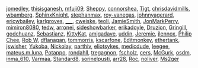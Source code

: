 [jpmedley](/en-US/profiles/jpmedley),
[thisisganesh](/en-US/profiles/thisisganesh),
[mfuji09](/en-US/profiles/mfuji09), [Sheppy](/en-US/profiles/Sheppy),
[connorshea](/en-US/profiles/connorshea), [Tigt](/en-US/profiles/Tigt),
[chrisdavidmills](/en-US/profiles/chrisdavidmills),
[wbamberg](/en-US/profiles/wbamberg),
[SphinxKnight](/en-US/profiles/SphinxKnight),
[stephanmax](/en-US/profiles/stephanmax),
[roy-vanegas](/en-US/profiles/roy-vanegas),
[johnnyagerard](/en-US/profiles/johnnyagerard),
[ericwbailey](/en-US/profiles/ericwbailey),
[karlgroves](/en-US/profiles/karlgroves), [\_\_\_](/en-US/profiles/___),
[cweiske](/en-US/profiles/cweiske), [teoli](/en-US/profiles/teoli),
[JamieSmith](/en-US/profiles/JamieSmith),
[JonMarkPerry](/en-US/profiles/JonMarkPerry),
[mimiron8080](/en-US/profiles/mimiron8080),
[tedw](/en-US/profiles/tedw), [arronei](/en-US/profiles/arronei),
[sideshowbarker](/en-US/profiles/sideshowbarker),
[erikadoyle](/en-US/profiles/erikadoyle),
[Druzion](/en-US/profiles/Druzion),
[Gringill](/en-US/profiles/Gringill),
[godchuanz](/en-US/profiles/godchuanz),
[Sebastianz](/en-US/profiles/Sebastianz),
[KittyKat](/en-US/profiles/KittyKat),
[amigadave](/en-US/profiles/amigadave), [uddin](/en-US/profiles/uddin),
[Jeremie](/en-US/profiles/Jeremie), [jlennox](/en-US/profiles/jlennox),
[Philip Chee](/en-US/profiles/Philip%20Chee), [Rob
W](/en-US/profiles/Rob%20W), [dflanagan](/en-US/profiles/dflanagan),
[tommorris](/en-US/profiles/tommorris),
[kscarfone](/en-US/profiles/kscarfone),
[Editmonkey](/en-US/profiles/Editmonkey),
[ethertank](/en-US/profiles/ethertank),
[jswisher](/en-US/profiles/jswisher), [Yukoba](/en-US/profiles/Yukoba),
[Nickolay](/en-US/profiles/Nickolay),
[parthiv](/en-US/profiles/parthiv),
[eliotsykes](/en-US/profiles/eliotsykes),
[medicdude](/en-US/profiles/medicdude),
[leegee](/en-US/profiles/leegee),
[mateus.m.luna](/en-US/profiles/mateus.m.luna),
[Potappo](/en-US/profiles/Potappo),
[rondahll](/en-US/profiles/rondahll),
[tregagnon](/en-US/profiles/tregagnon),
[fscholz](/en-US/profiles/fscholz), [cers](/en-US/profiles/cers),
[McGurk](/en-US/profiles/McGurk), [osdm](/en-US/profiles/osdm),
[inma\_610](/en-US/profiles/inma_610), [Varmaa](/en-US/profiles/Varmaa),
[Standard8](/en-US/profiles/Standard8),
[sorinelpusti](/en-US/profiles/sorinelpusti),
[arr28](/en-US/profiles/arr28), [Roc](/en-US/profiles/Roc),
[noliver](/en-US/profiles/noliver), [Ms2ger](/en-US/profiles/Ms2ger)

